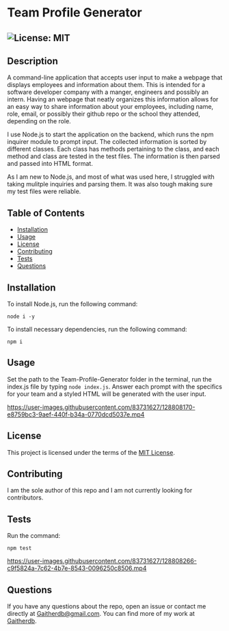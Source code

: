 # Team Profile Generator
  ## ![License: MIT](https://img.shields.io/badge/License-MIT-yellow.svg)

  ## Description

  A command-line application that accepts user input to make a webpage that displays employees and information about them. This is intended for a software developer company with a manger, engineers and possibly an intern. Having an webpage that neatly organizes this information allows for an easy way to share information about your employees, including name, role, email, or possibly their github repo or the school they attended, depending on the role. 

  I use Node.js to start the application on the backend, which runs the npm inquirer module to prompt input. The collected information is sorted by different classes. Each class has methods pertaining to the class, and each method and class are tested in the test files. The information is then parsed and passed into HTML format.
  
  As I am new to Node.js, and most of what was used here, I struggled with taking mulitple inquiries and parsing them. It was also tough making sure my test files were reliable. 

  ## Table of Contents
  * [Installation](#installation)
  * [Usage](#usage)
  * [License](#license)
  * [Contributing](#contributing)
  * [Tests](#tests)
  * [Questions](#questions)
  
  ## Installation
  To install Node.js, run the following command: 
  ```
  node i -y
  ```
  To install necessary dependencies, run the following command: 
  ```
  npm i
  ```
  
  ## Usage
  Set the path to the Team-Profile-Generator folder in the terminal, run the index.js file by typing `node index.js`. Answer each prompt with the specifics for your team and a styled HTML will be generated with the user input.

https://user-images.githubusercontent.com/83731627/128808170-e8759bc3-9aef-440f-b34a-0770dcd5037e.mp4

  ## License  

  This project is licensed under the terms of the [MIT License](https://opensource.org/licenses/MIT).

  ## Contributing
  I am the sole author of this repo and I am not currently looking for contributors.

  ## Tests
  Run the command:
  ```
  npm test
  ```
https://user-images.githubusercontent.com/83731627/128808266-c9f5824a-7c62-4b7e-8543-0096250c8506.mp4

  ## Questions
  If you have any questions about the repo, open an issue or contact me directly at Gaitherdb@gmail.com. You can find more of my work at [Gaitherdb](https://github.com/Gaitherdb).
  
